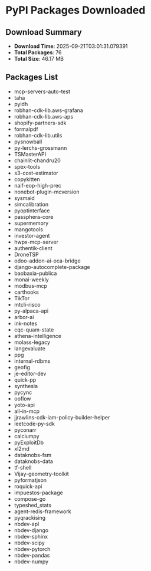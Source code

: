 # PyPI Packages Downloaded

## Download Summary
- **Download Time**: 2025-09-21T03:01:31.079391
- **Total Packages**: 76
- **Total Size**: 46.17 MB

## Packages List
- mcp-servers-auto-test
- taha
- pyidh
- robhan-cdk-lib.aws-grafana
- robhan-cdk-lib.aws-aps
- shopify-partners-sdk
- formalpdf
- robhan-cdk-lib.utils
- pysnowball
- py-lerchs-grossmann
- TSMasterAPI
- chainlit-chandru20
- spex-tools
- s3-cost-estimator
- copykitten
- naif-eop-high-prec
- nonebot-plugin-mcversion
- sysmaid
- simcalibration
- pyoptinterface
- passphera-core
- supermemory
- mangotools
- investor-agent
- hwpx-mcp-server
- authentik-client
- DroneTSP
- odoo-addon-ai-oca-bridge
- django-autocomplete-package
- baobaxia-publica
- monai-weekly
- modbus-mcp
- carthooks
- TikTor
- mtcli-risco
- py-alpaca-api
- arbor-ai
- ink-notes
- cqc-quam-state
- athena-intelligence
- molass-legacy
- langevaluate
- ppg
- internal-rdbms
- geofig
- je-editor-dev
- quick-pp
- synthesia
- pycync
- ooflow
- yoto-api
- all-in-mcp
- jjrawlins-cdk-iam-policy-builder-helper
- leetcode-py-sdk
- pyconarr
- calciumpy
- pyExploitDb
- xl2md
- dataknobs-fsm
- dataknobs-data
- tf-shell
- Vijay-geometry-toolkit
- pyformatjson
- roquick-api
- impuestos-package
- compose-go
- typeshed_stats
- agent-redis-framework
- pyqrackising
- nbdev-apl
- nbdev-django
- nbdev-sphinx
- nbdev-scipy
- nbdev-pytorch
- nbdev-pandas
- nbdev-numpy
